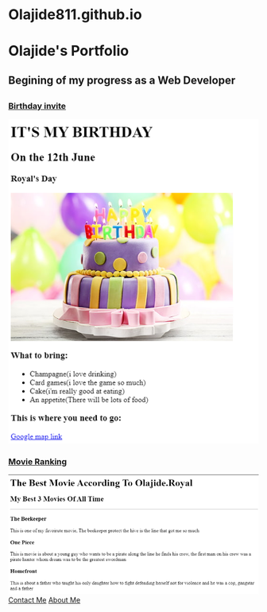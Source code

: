 # Olajide811.github.io
<!DOCTYPE html>
<html lang="en">
    <head>
        <meta charset="UTF-8">
        <title>OLAJIDE Portfolio</title>
    </head>
    <body>
        <h1>Olajide's Portfolio</h1>
        <h2>Begining of my progress as a Web Developer<h2>
        <h3><a href="./public/birthday-invite.html">Birthday invite</a></h3> 
        <img src="./assets/images/Birthday invite real.PNG" alt="the details of the birhday"/>
        <h3><a href="./public/movie-ranking.html">Movie Ranking</a></h3>
        <img src="./assets/images/movie ranking real.PNG" alt="the details of movie ranking"/>
        <a href="./public/contact.html">Contact Me</a>
        <a href="./public/about.html">About Me</a>
    <body>
</html>                    
